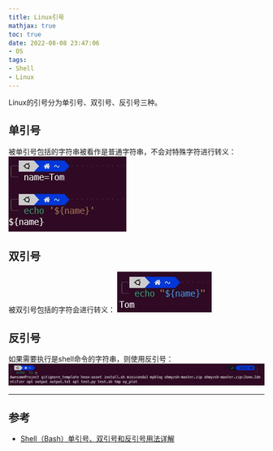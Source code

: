 ```yaml
---
title: Linux引号
mathjax: true
toc: true
date: 2022-08-08 23:47:06
- OS
tags:
- Shell
- Linux
---
```


Linux的引号分为单引号、双引号、反引号三种。

<!--more-->

## 单引号
被单引号包括的字符串被看作是普通字符串，不会对特殊字符进行转义：
![single](./Linux引号/single.jpg)

## 双引号
被双引号包括的字符会进行转义：
![double](./Linux引号/double.jpg)

## 反引号
如果需要执行是shell命令的字符串，则使用反引号：
![reverse](./Linux引号/reverse.jpg)

___

## 参考

- [Shell（Bash）单引号、双引号和反引号用法详解](http://c.biancheng.net/view/951.html)